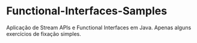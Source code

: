 # Functional-Interfaces-Samples
Aplicação de Stream APIs e Functional Interfaces em Java. Apenas alguns exercícios de fixação simples.
